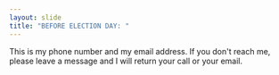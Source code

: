 ```yaml
---
layout: slide
title: "BEFORE ELECTION DAY: "
---
```


This is my phone number and my email address. If you don&#39;t reach me, please leave a message and I will return your call or your email.
